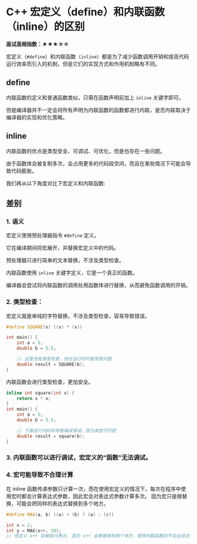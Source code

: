 # C++ 宏定义（define）和内联函数（inline）的区别

**面试高频指数：★★★☆☆**

宏定义（`#define`）和内联函数（`inline`）都是为了减少函数调用开销和提高代码运行效率而引入的机制，但是它们的实现方式和作用机制略有不同。

## define

内联函数的定义和普通函数类似，只需在函数声明前加上 `inline` 关键字即可。

但是编译器并不一定会将所有声明为内联函数的函数都进行内联，是否内联取决于编译器的实现和优化策略。

## inline 

内联函数的优点是类型安全、可调试、可优化，但是也存在一些问题。

由于函数体会被复制多次，会占用更多的代码段空间，而且在某些情况下可能会导致代码膨胀。

我们再从以下角度对比下宏定义和内联函数:

## 差别

### 1. 语义
宏定义使用预处理器指令 `#define` 定义。

它在编译期间将宏展开，并替换宏定义中的代码。

预处理器只进行简单的文本替换，不涉及类型检查。

内联函数使用 `inline` 关键字定义，它是一个真正的函数。

编译器会尝试将内联函数的调用处用函数体进行替换，从而避免函数调用的开销。

### 2. 类型检查：
宏定义就是单纯的字符替换，不涉及类型检查，容易导致错误。
```cpp
#define SQUARE(x) ((x) * (x))

int main() {
    int a = 5;
    double b = 5.5;

    // 这里没有类型检查，但在运行时可能导致问题
    double result = SQUARE(b);
}
```
内联函数会进行类型检查，更加安全。

```cpp
inline int square(int x) {
    return x * x;
}
int main() {
    int a = 5;
    double b = 5.5;

    // 下面这行代码将导致编译错误，因为类型不匹配
    double result = square(b);
}
```
### 3. 内联函数可以进行调试，宏定义的“函数”无法调试。

### 4. 宏可能导致不合理计算
在 inline 函数传递参数只计算一次，而在使用宏定义的情况下，每次在程序中使用宏时都会计算表达式参数，因此宏会对表达式参数计算多次。
因为宏只是做替换，可能会把同样的表达式替换到多个地方。
```cpp
#define MAX(a, b) ((a) > (b) ? (a) : (c))

int x = 1;
int y = MAX(x++, 10);
// 宏定义 x++ 会被执行两次, 因为 x++ 会被替换到两个地方，使用内联函数则不会出现这个问题
```
